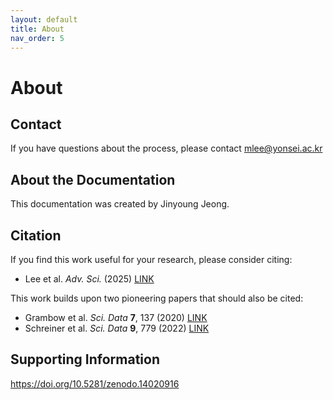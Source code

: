 ```yaml
---
layout: default
title: About
nav_order: 5 
---
```


# About

## Contact

If you have questions about the process, please contact [mlee@yonsei.ac.kr](mailto:mlee@yonsei.ac.kr)


## About the Documentation

This documentation was created by Jinyoung Jeong.


## Citation
If you find this work useful for your research, please consider citing:
- Lee et al. *Adv. Sci.* (2025) [LINK](https://doi.org/10.1002/advs.202409009)

This work builds upon two pioneering papers that should also be cited:
- Grambow et al. *Sci. Data* **7**, 137 (2020) [LINK](https://doi.org/10.1038/s41597-020-0460-4)
- Schreiner et al. *Sci. Data* **9**, 779 (2022) [LINK](https://doi.org/10.1038/s41597-022-01870-w)

## Supporting Information
<https://doi.org/10.5281/zenodo.14020916>

